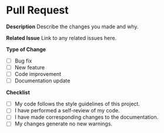 # Pull Request

**Description**
Describe the changes you made and why.

**Related Issue**
Link to any related issues here.

**Type of Change**
- [ ] Bug fix
- [ ] New feature
- [ ] Code improvement
- [ ] Documentation update

**Checklist**
- [ ] My code follows the style guidelines of this project.
- [ ] I have performed a self-review of my code.
- [ ] I have made corresponding changes to the documentation.
- [ ] My changes generate no new warnings.
